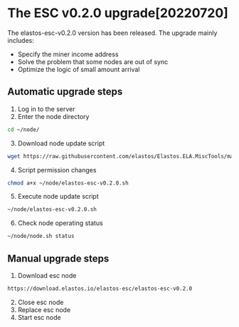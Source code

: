 # The ESC v0.2.0 upgrade[20220720]

The elastos-esc-v0.2.0 version has been released. The upgrade mainly includes:
- Specify the miner income address
- Solve the problem that some nodes are out of sync
- Optimize the logic of small amount arrival

## Automatic upgrade steps

1. Log in to the server
2. Enter the node directory

```bash
cd ~/node/
```

3. Download node update script

```bash
wget https://raw.githubusercontent.com/elastos/Elastos.ELA.MiscTools/master/upgrade/esc/elastos-esc-v0.2.0.sh
```
4. Script permission changes

```bash
chmod a+x ~/node/elastos-esc-v0.2.0.sh
```

5. Execute node update script

```bash
~/node/elastos-esc-v0.2.0.sh
```

6. Check node operating status

```bash
~/node/node.sh status
```

## Manual upgrade steps

1. Download esc node

```bash
https://download.elastos.io/elastos-esc/elastos-esc-v0.2.0
```

2. Close esc node
3. Replace esc node
4. Start esc node